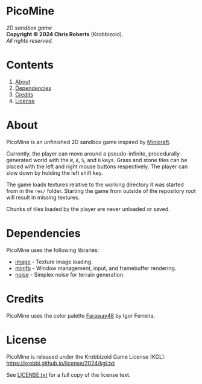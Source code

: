 # PicoMine
_2D sandbox game_  
__Copyright &copy; 2024 Chris Roberts__ (Krobbizoid).  
_All rights reserved._

# Contents
1. [About](#about)
2. [Dependencies](#dependencies)
3. [Credits](#credits)
4. [License](#license)

# About
PicoMine is an unfinished 2D sandbox game inspired by
[Minicraft](https://github.com/Miserlou/Minicraft).

Currently, the player can move around a pseudo-infinite, procedurally-generated
world with the `W`, `A`, `S`, and `D` keys. Grass and stone tiles can be placed
with the left and right mouse buttons respectively. The player can slow down by
holding the left shift key.

The game loads textures relative to the working directory it was started from
in the `res/` folder. Starting the game from outside of the repository root
will result in missing textures.

Chunks of tiles loaded by the player are never unloaded or saved.

# Dependencies
PicoMine uses the following libraries:
* [image](https://crates.io/crates/image) - Texture image loading.
* [minifb](https://crates.io/crates/minifb) - Window management, input, and
framebuffer rendering.
* [noise](https://crates.io/crates/noise) - Simplex noise for terrain
generation.

# Credits
PicoMine uses the color palette
[Faraway48](https://lospec.com/palette-list/faraway48) by Igor Ferreira.

# License
PicoMine is released under the Krobbizoid Game License (KGL):  
https://krobbi.github.io/license/2024/kgl.txt

See [LICENSE.txt](/LICENSE.txt) for a full copy of the license text.
